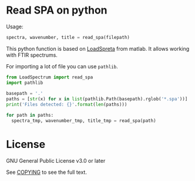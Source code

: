 # Read SPA on python

Usage:
```python
spectra, wavenumber, title = read_spa(filepath)
```

This python function is based on [LoadSpreta](https://la.mathworks.com/matlabcentral/fileexchange/57904-loadspectra) from matlab. It allows working with FTIR spectrums.

For importing a lot of file you can use ``pathlib``.

```python
from LoadSpectrum import read_spa
import pathlib
 
basepath = '.'
paths = [str(x) for x in list(pathlib.Path(basepath).rglob('*.spa'))]
print('Files detected: {}'.format(len(paths)))

for path in paths:
  spectra_tmp, wavenumber_tmp, title_tmp = read_spa(path)
```

# License
GNU General Public License v3.0 or later

See [COPYING](COPYING) to see the full text.
